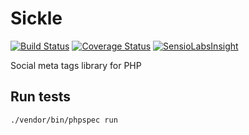 # Sickle

[![Build Status](https://travis-ci.org/joppuyo/Sickle.svg?branch=master)](https://travis-ci.org/joppuyo/Sickle) [![Coverage Status](https://coveralls.io/repos/github/joppuyo/Sickle/badge.svg?branch=master)](https://coveralls.io/github/joppuyo/Sickle?branch=master) [![SensioLabsInsight](https://insight.sensiolabs.com/projects/6d5f3d86-4813-440f-8f46-0ef3338e84db/mini.png)](https://insight.sensiolabs.com/projects/6d5f3d86-4813-440f-8f46-0ef3338e84db)

Social meta tags library for PHP

## Run tests

```bash
./vendor/bin/phpspec run
```
